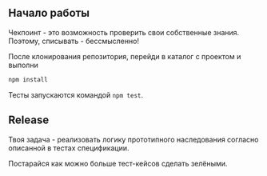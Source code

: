## Начало работы

Чекпоинт - это возможность проверить свои собственные знания. Поэтому, 
списывать - бессмысленно!

После клонирования репозитория, перейди в каталог с проектом и выполни
```bash
npm install
```

Тесты запускаются командой `npm test`.

## Release

Твоя задача - реализовать логику прототипного наследования согласно 
описанной в тестах спецификации.

Постарайся как можно больше тест-кейсов сделать зелёными.
